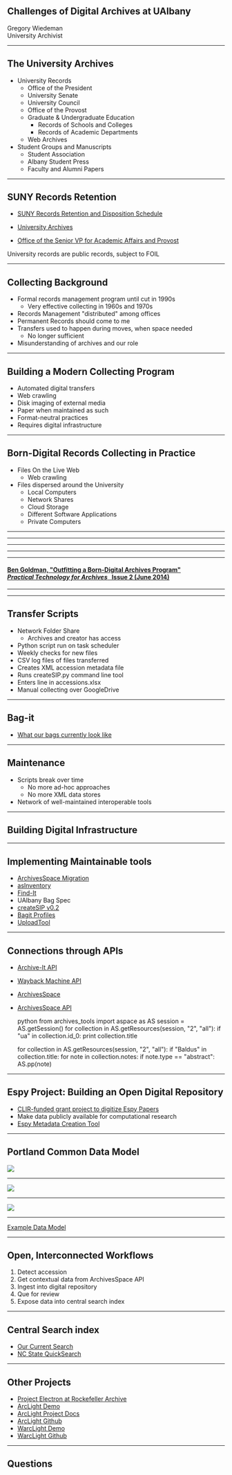 ## Challenges of Digital Archives at UAlbany

Gregory Wiedeman<br/>
University Archivist

---

## The University Archives

* University Records
	* Office of the President
	* University Senate
	* University Council
	* Office of the Provost
	* Graduate & Undergraduate Education
		* Records of Schools and Colleges
		* Records of Academic Departments
	* Web Archives
* Student Groups and Manuscripts
	* Student Association
	* Albany Student Press
	* Faculty and Alumni Papers

---

## SUNY Records Retention

* [SUNY Records Retention and Disposition Schedule](http://system.suny.edu/compliance/topics/records/records-retention/records-retention-schedule/ "SUNY Records Retention and Disposition Schedule")

* [University Archives](http://library.albany.edu/archive/ua)
* [Office of the Senior VP for Academic Affairs and Provost](http://meg.library.albany.edu:8080/archive/view?docId=ua500.xml)

University records are public records, subject to FOIL <!-- .element: class="fragment" data-fragment-index="1" -->

---

## Collecting Background

* Formal records management program until cut in 1990s
	* Very effective collecting in 1960s and 1970s
* Records Management "distributed" among offices
* Permanent Records should come to me
* Transfers used to happen during moves, when space needed
	* No longer sufficient
* Misunderstanding of archives and our role

---

## Building a Modern Collecting Program

* Automated digital transfers
* Web crawling
* Disk imaging of external media
* Paper when maintained as such
* Format-neutral practices
* Requires digital infrastructure

---

## Born-Digital Records Collecting in Practice

* Files On the Live Web
	* Web crawling
* Files dispersed around the University
	* Local Computers
	* Network Shares
	* Cloud Storage
	* Different Software Applications
	* Private Computers

---

<!-- .slide: data-background="img-iipc/minutes.png" -->

---

<!-- .slide: data-background="img-iipc/undergradBulletin.png" -->

---

<!-- .slide: data-background="img/applications1.png" -->

---

<!-- .slide: data-background="img/applications2.png" -->

---

#### [Ben Goldman, "Outfitting a Born-Digital Archives Program"<br/><i>Practical Technology for Archives</i>&nbsp;&nbsp; Issue 2 (June 2014)](http://https://practicaltechnologyforarchives.org/issue2_goldman/)


<!-- .slide: data-background="img/diskImaging.jpg" -->


---

<!-- .slide: data-background="img/transferShares.png" -->

---

## Transfer Scripts

* Network Folder Share
	* Archives and creator has access
* Python script run on task scheduler
* Weekly checks for new files
* CSV log files of files transferred
* Creates XML accession metadata file
* Runs createSIP.py command line tool
* Enters line in accessions.xlsx
* Manual collecting over GoogleDrive

---

## Bag-it

* [What our bags currently look like](\\romeo\SPE)

---

## Maintenance

* Scripts break over time
	* No more ad-hoc approaches
	* No more XML data stores
* Network of well-maintained interoperable tools

---

## Building Digital Infrastructure

<!-- .slide: data-background="img/systemDesign.jpg" -->

---

## Implementing Maintainable tools

* [ArchivesSpace Migration](http://169.226.92.31:8080/)
* [asInventory](https://github.com/UAlbanyArchives/asInventory)
* [Find-It](http://libstaff/find-it/)
* UAlbany Bag Spec
* [createSIP v0.2](https://github.com/UAlbanyArchives/createSIP)
* [Bagit Profiles](https://github.com/ruebot/bagit-profiles)
* [UploadTool](https://github.com/UAlbanyArchives/uploadTool)

---

## Connections through APIs

* [Archive-It API](http://wayback.archive-it.org/3308/timemap/cdx?url=http://www.albany.edu/undergraduate_bulletin/)
* [Wayback Machine API](https://web.archive.org/cdx/search/cdx?url=http://www.albany.edu/undergraduate_bulletin/)
* [ArchivesSpace](http://169.226.92.31:8080)
* [ArchivesSpace API](https://archivesspace.github.io/archivesspace/api/)


	python
	from archives_tools import aspace as AS
	session = AS.getSession()
	for collection in AS.getResources(session, "2", "all"):
		if "ua" in collection.id_0:
			print collection.title

	for collection in AS.getResources(session, "2", "all"):
		if "Baldus" in collection.title:
			for note in collection.notes:
				if note.type == "abstract":
					AS.pp(note)


---

## Espy Project: Building an Open Digital Repository

* [CLIR-funded grant project to digitize Espy Papers](http://library.albany.edu/archive/espyproject)
* Make data publicly available for computational research
* [Espy Metadata Creation Tool](http://169.226.92.29/)

---

## Portland Common Data Model

<img src="img/pcdm.png" style="background-color: #fff;"/>

---

<img src="img/espyDataModel.png" style="background-color: #fff;"/>

---

<img src="img/lunaDataModel.png" style="background-color: #fff;"/>

---

[Example Data Model](https://github.com/UAlbanyArchives/espyMetadata/blob/master/app/models/espy_record.rb)

---

## Open, Interconnected Workflows

1. Detect accession
2. Get contextual data from ArchivesSpace API
4. Ingest into digital repository
5. Que for review 
6. Expose data into central search index

---

## Central Search index

* [Our Current Search](http://library.albany.edu/archive/)
* [NC State QuickSearch](https://historicalstate.lib.ncsu.edu/search/?q=war)

---

## Other Projects

* [Project Electron at Rockefeller Archive](http://projectelectron.rockarch.org/)
* [ArcLight Demo](https://arclight-demo.projectblacklight.org/)
* [ArcLight Project Docs](https://wiki.duraspace.org/display/hydra/ArcLight+Design+Documents)
* [ArcLight Github](https://github.com/sul-dlss/arclight)
* [WarcLight Demo](http://warclight.archivesunleashed.org/)
* [WarcLight Github](https://github.com/archivesunleashed/warclight)

---

## Questions
